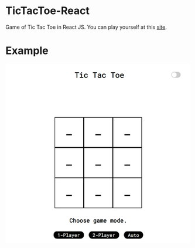 # TicTacToe-React
Game of Tic Tac Toe in React JS. You can play yourself at this [site](https://kqc6vr.csb.app/).

# Example
![Example](https://github.com/armaancha/TicTacToe-React/blob/main/images/TicTacToeREACT.gif?raw=true)
